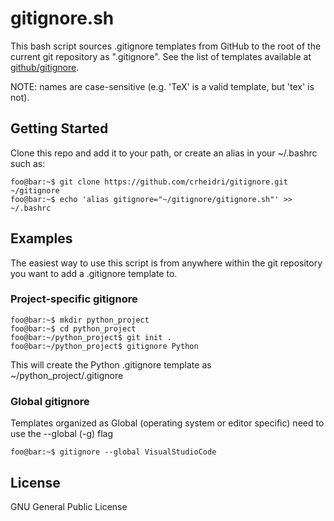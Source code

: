 # gitignore.sh
This bash script sources .gitignore templates from GitHub to the root of the current git repository as ".gitignore". See the list of templates available at [github/gitignore](https://github.com/github/gitignore).

NOTE: names are case-sensitive (e.g. 'TeX' is a valid template, but 'tex' is not).

## Getting Started
Clone this repo and add it to your path, or create an alias in your ~/.bashrc such as:
```console
foo@bar:~$ git clone https://github.com/crheidri/gitignore.git ~/gitignore
foo@bar:~$ echo 'alias gitignore="~/gitignore/gitignore.sh"' >> ~/.bashrc
```

## Examples
The easiest way to use this script is from anywhere within the git repository you want to add a .gitignore template to.

### Project-specific gitignore
```console
foo@bar:~$ mkdir python_project
foo@bar:~$ cd python_project
foo@bar:~/python_project$ git init .
foo@bar:~/python_project$ gitignore Python
```
This will create the Python .gitignore template as ~/python_project/.gitignore

### Global gitignore
Templates organized as Global (operating system or editor specific) need to use the --global (-g) flag
```console
foo@bar:~$ gitignore --global VisualStudioCode
```

## License
GNU General Public License
